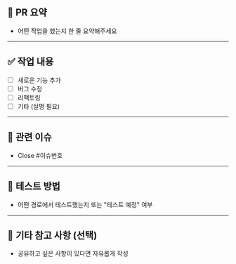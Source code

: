 ## 📌 PR 요약

- 어떤 작업을 했는지 한 줄 요약해주세요

---

## ✅ 작업 내용

- [ ] 새로운 기능 추가
- [ ] 버그 수정
- [ ] 리팩토링
- [ ] 기타 (설명 필요)

---

## 📎 관련 이슈

- Close #이슈번호

---

## 🧪 테스트 방법

- 어떤 경로에서 테스트했는지 또는 "테스트 예정" 여부

---

## 💬 기타 참고 사항 (선택)

- 공유하고 싶은 사항이 있다면 자유롭게 작성
